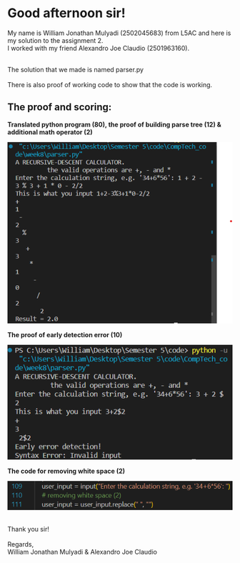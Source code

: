 <h1>Good afternoon sir!</h1>

My name is William Jonathan Mulyadi (2502045683) from L5AC and here is my solution to the assignment 2. <br>
I worked with my friend Alexandro Joe Claudio (2501963160).<br>

<br>
The solution that we made is named parser.py  <br>

<br>
There is also proof of working code to show that the code is working. <br>
<h2> The proof and scoring:</h2>

<b>Translated python program (80), the proof of building parse tree (12) & additional math operator (2)</b>
<p align="left"> <img src="https://github.com/willamjonathan/Compilation_Tech/blob/main/assignment2/poc/assignment2_proof.png" alt="willamjonathan" /> </p>
<b>The proof of early detection error (10)</b>
<p align="left"> <img src="https://github.com/willamjonathan/Compilation_Tech/blob/main/assignment2/poc/assignment2_proof2.png" alt="willamjonathan" /> </p>
<b>The code for removing white space (2)</b>
<p align="left"> <img src="https://github.com/willamjonathan/Compilation_Tech/blob/main/assignment2/poc/assignment2_whitespace.png" alt="willamjonathan" /> </p>


<br>
Thank you sir!<br>
<br>
Regards, <br>
William Jonathan Mulyadi & Alexandro Joe Claudio<br>
